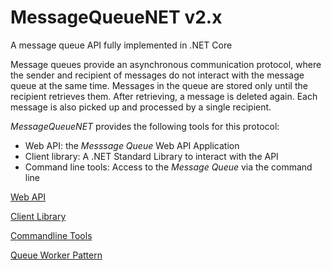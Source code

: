 # MessageQueueNET v2.x

A message queue API fully implemented in .NET Core

Message queues provide an asynchronous communication protocol, where the sender and recipient of messages do not interact with the message queue at the same time.
Messages in the queue are stored only until the recipient retrieves them. After retrieving, a message is deleted again.
Each message is also picked up and processed by a single recipient.

*MessageQueueNET* provides the following tools for this protocol:

* Web API: the *Messsage Queue* Web API Application
* Client library: A .NET Standard Library to interact with the API
* Command line tools: Access to the *Message Queue* via the command line

[Web API](./doc/api/api_en.md)

[Client Library](./doc/client/client_en.md)

[Commandline Tools](./doc/console/tools_en.md)

[Queue Worker Pattern](./doc/queue-worker/queue-worker_en.md)